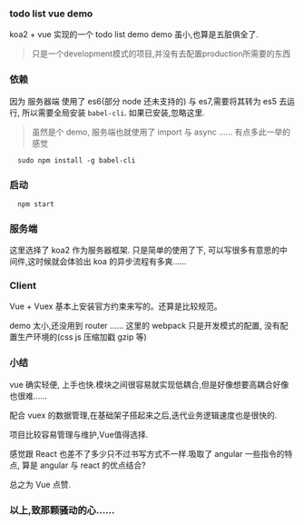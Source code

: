 ### todo list vue demo
koa2 + vue 实现的一个 todo list demo
demo 虽小,也算是五脏俱全了.

>只是一个development模式的项目,并没有去配置production所需要的东西

### 依赖
因为 服务器端 使用了 es6(部分 node 还未支持的) 与 es7,需要将其转为 es5 去运行, 所以需要全局安装 `babel-cli`. 如果已安装,忽略这里.
> 虽然是个 demo, 服务端也就使用了 import 与 async …… 有点多此一举的感觉

```
  sudo npm install -g babel-cli
```

### 启动

```
  npm start
```

### 服务端
这里选择了 koa2 作为服务器框架. 只是简单的使用了下, 可以写很多有意思的中间件,这时候就会体验出 koa 的异步流程有多爽……

### Client

Vue + Vuex
基本上安装官方约束来写的。还算是比较规范。

demo 太小,还没用到 router ……
这里的 webpack 只是开发模式的配置, 没有配置生产环境的(css js 压缩加戳 gzip 等)

### 小结
vue 确实轻便, 上手也快.模块之间很容易就实现低耦合,但是好像想要高耦合好像也很难……

配合 vuex 的数据管理,在基础架子搭起来之后,迭代业务逻辑速度也是很快的.

项目比较容易管理与维护,Vue值得选择.

感觉跟 React 也差不了多少只不过书写方式不一样.吸取了 angular 一些指令的特点, 算是 angular 与 react 的优点结合?

总之为 Vue 点赞.

### 以上,致那颗骚动的心……
